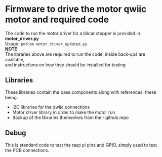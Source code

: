 # Firmware to drive the motor qwiic motor and required code
The code to run the motor driver for a biloar stepper is provided in **motor_driver.py** <br />
Usage: `python motor_driver_updated.py` <br />
**NOTE** <br />
The libraries above are required to run the code, inside back-ups are avaliable, <br />
and instructions on how they should be installed for testing
<br />
## Libraries
These libraries contain the base components along with references, these being: <br />
- I2C libraries for the qwiic connections
- Motor driver library in order to make the motor run
- Backup of the libraries themselves from their github repo <br />

## Debug
This is standard code to test the rasp pi pins and GPIO, simply used to test the PCB connections. <br />
